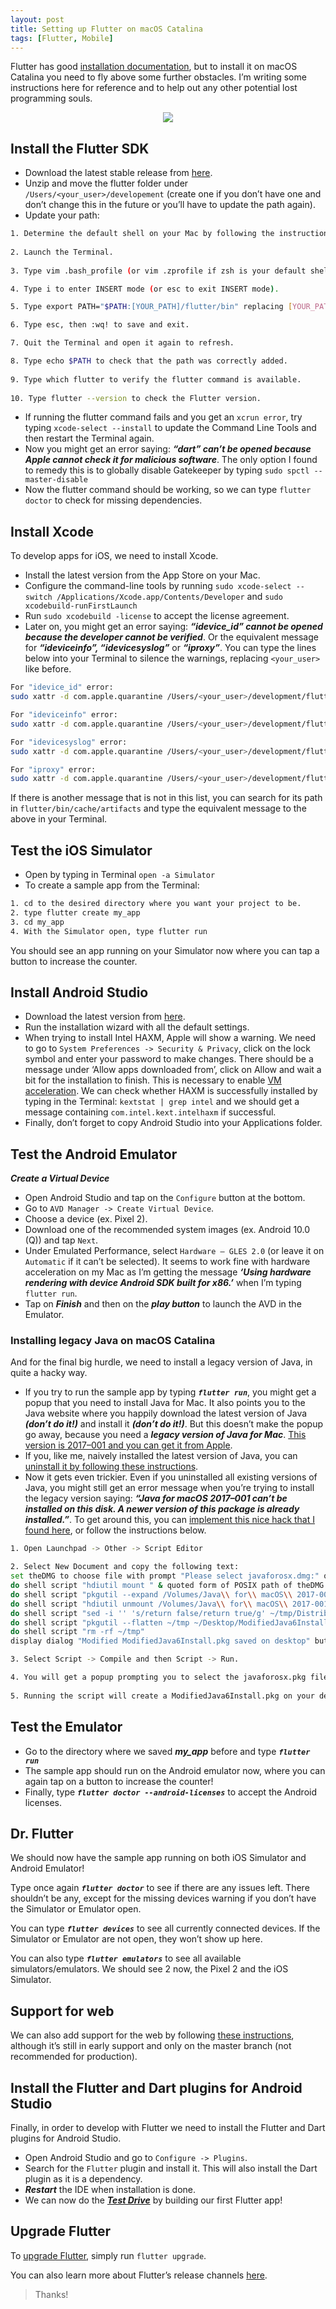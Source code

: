 ```yaml
---
layout: post
title: Setting up Flutter on macOS Catalina
tags: [Flutter, Mobile]
---
```


Flutter has good [installation documentation](https://flutter.dev/docs/get-started/install), but to install it on macOS Catalina you need to fly above some further obstacles. I’m writing some instructions here for reference and to help out any other potential lost programming souls.

<p align="center">
    <img src="https://miro.medium.com/max/10000/1*A1TtHIM4tL0ejuQOjVSZUw.png" />
</p>

## Install the Flutter SDK

- Download the latest stable release from [here](https://flutter.dev/docs/get-started/install/macos).
- Unzip and move the flutter folder under `/Users/<your_user>/developement` (create one if you don’t have one and don’t change this in the future or you’ll have to update the path again).
- Update your path:

```bash
1. Determine the default shell on your Mac by following the instructions here. Basically, if you created a new user account in macOS Catalina, zsh (Z shell) will be your default shell. In all other cases, bash will still be your default shell.
        
2. Launch the Terminal.
        
3. Type vim .bash_profile (or vim .zprofile if zsh is your default shell) to open the vim editor.

4. Type i to enter INSERT mode (or esc to exit INSERT mode).

5. Type export PATH="$PATH:[YOUR_PATH]/flutter/bin" replacing [YOUR_PATH] with the path to the folder where you moved the flutter folder earlier ex. export PATH="$PATH:/Users/<your_user>/development/flutter/bin"

6. Type esc, then :wq! to save and exit.

7. Quit the Terminal and open it again to refresh.

8. Type echo $PATH to check that the path was correctly added.
        
9. Type which flutter to verify the flutter command is available.
        
10. Type flutter --version to check the Flutter version.
```

- If running the flutter command fails and you get an `xcrun error`, try typing `xcode-select --install` to update the Command Line Tools and then restart the Terminal again.
- Now you might get an error saying: ***“dart” can’t be opened because Apple cannot check it for malicious software***. The only option I found to remedy this is to globally disable Gatekeeper by typing `sudo spctl --master-disable`
- Now the flutter command should be working, so we can type `flutter doctor` to check for missing dependencies.

## Install Xcode
To develop apps for iOS, we need to install Xcode.

- Install the latest version from the App Store on your Mac.
- Configure the command-line tools by running `sudo xcode-select --switch /Applications/Xcode.app/Contents/Developer` and `sudo xcodebuild-runFirstLaunch`
- Run `sudo xcodebuild -license`	 to accept the license agreement.
- Later on, you might get an error saying: ***“idevice_id” cannot be opened because the developer cannot be verified***. Or the equivalent message for ***“ideviceinfo”, “idevicesyslog”*** or ***“iproxy”***. You can type the lines below into your Terminal to silence the warnings, replacing `<your_user>` like before.

```bash
For "idevice_id" error:
sudo xattr -d com.apple.quarantine /Users/<your_user>/development/flutter/bin/cache/artifacts/libimobiledevice/idevice_id

For "ideviceinfo" error:
sudo xattr -d com.apple.quarantine /Users/<your_user>/development/flutter/bin/cache/artifacts/libimobiledevice/ideviceinfo

For "idevicesyslog" error:
sudo xattr -d com.apple.quarantine /Users/<your_user>/development/flutter/bin/cache/artifacts/libimobiledevice/idevicesyslog

For "iproxy" error:
sudo xattr -d com.apple.quarantine /Users/<your_user>/development/flutter/bin/cache/artifacts/usbmuxd/iproxy
```

If there is another message that is not in this list, you can search for its path in `flutter/bin/cache/artifacts` and type the equivalent message to the above in your Terminal.

## Test the iOS Simulator

- Open by typing in Terminal `open -a Simulator`
- To create a sample app from the Terminal:

```bash
1. cd to the desired directory where you want your project to be.
2. type flutter create my_app
3. cd my_app
4. With the Simulator open, type flutter run
```
You should see an app running on your Simulator now where you can tap a button to increase the counter.

## Install Android Studio
- Download the latest version from [here](https://developer.android.com/studio).
- Run the installation wizard with all the default settings.
- When trying to install Intel HAXM, Apple will show a warning. We need to go to `System Preferences -> Security & Privacy`, click on the lock symbol and enter your password to make changes. There should be a message under ‘Allow apps downloaded from’, click on Allow and wait a bit for the installation to finish. This is necessary to enable [VM acceleration](https://developer.android.com/studio/run/emulator-acceleration). We can check whether HAXM is successfully installed by typing in the Terminal: `kextstat | grep intel` and we should get a message containing `com.intel.kext.intelhaxm` if successful.
- Finally, don’t forget to copy Android Studio into your Applications folder.

## Test the Android Emulator

***Create a Virtual Device***

- Open Android Studio and tap on the `Configure` button at the bottom.
- Go to `AVD Manager -> Create Virtual Device`.
- Choose a device (ex. Pixel 2).
- Download one of the recommended system images (ex. Android 10.0 (Q)) and tap `Next`.
- Under Emulated Performance, select `Hardware — GLES 2.0` (or leave it on `Automatic` if it can’t be selected). It seems to work fine with hardware acceleration on my Mac as I’m getting the message ***‘Using hardware rendering with device Android SDK built for x86.’*** when I’m typing `flutter run`.
- Tap on ***Finish*** and then on the ***play button*** to launch the AVD in the Emulator.

### Installing legacy Java on macOS Catalina
And for the final big hurdle, we need to install a legacy version of Java, in quite a hacky way.

- If you try to run the sample app by typing ***`flutter run`***, you might get a popup that you need to install Java for Mac. It also points you to the Java website where you happily download the latest version of Java ***(don’t do it!)*** and install it ***(don’t do it!)***. But this doesn’t make the popup go away, because you need a ***legacy version of Java for Mac***. [This version is 2017–001 and you can get it from Apple](https://support.apple.com/kb/DL1572?locale=en_GB).
- If you, like me, naively installed the latest version of Java, you can [uninstall it by following these instructions](https://www.java.com/en/download/help/mac_uninstall_java.xml).
- Now it gets even trickier. Even if you uninstalled all existing versions of Java, you might still get an error message when you’re trying to install the legacy version saying: ***“Java for macOS 2017–001 can’t be installed on this disk. A newer version of this package is already installed.”***. To get around this, you can [implement this nice hack that I found here](https://www.harrisgeospatial.com/Support/Self-Help-Tools/Help-Articles/Help-Articles-Detail/ArtMID/10220/ArticleID/23780/Mac-OS-Catalina-1015-ENVIIDL-and-Legacy-Java-6-Dependencies), or follow the instructions below.

```bash
1. Open Launchpad -> Other -> Script Editor

2. Select New Document and copy the following text:
set theDMG to choose file with prompt "Please select javaforosx.dmg:" of type {"dmg"}
do shell script "hdiutil mount " & quoted form of POSIX path of theDMG
do shell script "pkgutil --expand /Volumes/Java\\ for\\ macOS\\ 2017-001/JavaForOSX.pkg ~/tmp"
do shell script "hdiutil unmount /Volumes/Java\\ for\\ macOS\\ 2017-001/"
do shell script "sed -i '' 's/return false/return true/g' ~/tmp/Distribution"
do shell script "pkgutil --flatten ~/tmp ~/Desktop/ModifiedJava6Install.pkg"
do shell script "rm -rf ~/tmp"
display dialog "Modified ModifiedJava6Install.pkg saved on desktop" buttons {"Ok"}

3. Select Script -> Compile and then Script -> Run.

4. You will get a popup prompting you to select the javaforosx.pkg file. This is the file in JavaForOSX.dmg that you downloaded from Apple earlier (after you mount it).
            
5. Running the script will create a ModifiedJava6Install.pkg on your desktop. Run this ModifiedJava6Install.pkg to install the legacy Java version.
```

## Test the Emulator
- Go to the directory where we saved ***my_app*** before and type ***`flutter run`***
- The sample app should run on the Android emulator now, where you can again tap on a button to increase the counter!
- Finally, type ***`flutter doctor --android-licenses`*** to accept the Android licenses.

## Dr. Flutter
We should now have the sample app running on both iOS Simulator and Android Emulator!

Type once again ***`flutter doctor`*** to see if there are any issues left. There shouldn’t be any, except for the missing devices warning if you don’t have the Simulator or Emulator open.

You can type ***`flutter devices`*** to see all currently connected devices. If the Simulator or Emulator are not open, they won’t show up here.

You can also type ***`flutter emulators`*** to see all available simulators/emulators. We should see 2 now, the Pixel 2 and the iOS Simulator.

## Support for web
We can also add support for the web by following [these instructions](https://flutter.dev/docs/get-started/web), although it’s still in early support and only on the master branch (not recommended for production).

## Install the Flutter and Dart plugins for Android Studio

Finally, in order to develop with Flutter we need to install the Flutter and Dart plugins for Android Studio.

- Open Android Studio and go to `Configure -> Plugins`.
- Search for the `Flutter` plugin and install it. This will also install the Dart plugin as it is a dependency.
- ***Restart*** the IDE when installation is done.
- We can now do the [***Test Drive***](https://flutter.dev/docs/get-started/test-drive) by building our first Flutter app!

## Upgrade Flutter
To [upgrade Flutter](https://flutter.dev/docs/development/tools/sdk/upgrading), simply run `flutter upgrade`.

You can also learn more about Flutter’s release channels [here](https://github.com/flutter/flutter/wiki/Flutter-build-release-channels).

> Thanks!
